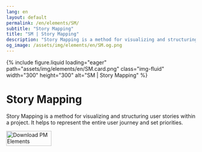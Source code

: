 ```yaml
---
lang: en
layout: default
permalink: /en/elements/SM/
subtitle: "Story Mapping"
title: "SM | Story Mapping"
description: "Story Mapping is a method for visualizing and structuring user stories within a project. It helps to represent the entire user journey and set priorities."
og_image: /assets/img/elements/en/SM.og.png
---
```


{% include figure.liquid loading="eager" path="assets/img/elements/en/SM.card.png" class="img-fluid" width="300" height="300" alt="SM | Story Mapping" %}

# Story Mapping

Story Mapping is a method for visualizing and structuring user stories within a project. It helps to represent the entire user journey and set priorities.

<a href="https://apps.apple.com/app/apple-store/id6738084498?pt=127441684&ct=website&mt=8">
  <img src="{{ "assets/img/en/appstore.png" | relative_url }}" width="120" height="40" alt="Download PM Elements">
</a>
